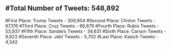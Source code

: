 #Total Number of Tweets: 548,892 
---
#First Place: Trump Tweets - 309,604
#Second Place: Clinton Tweets - 67,176
#Third Place: Cruz Tweets - 66,679
#Fourth Place: Rubio Tweets - 53,937
#Fifth Place: Sanders Tweets - 34,631
#Sixth Place: Carson Tweets - 6,623
#Seventh Place: Jeb! Tweets - 5,702
#Last Place: Kasich Tweets - 4,542
